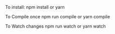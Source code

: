 To install:
    npm install
        or
    yarn

To Compile once
    npm run compile
        or
    yarn compile

To Watch changes
    npm run watch
        or
    yarn watch

